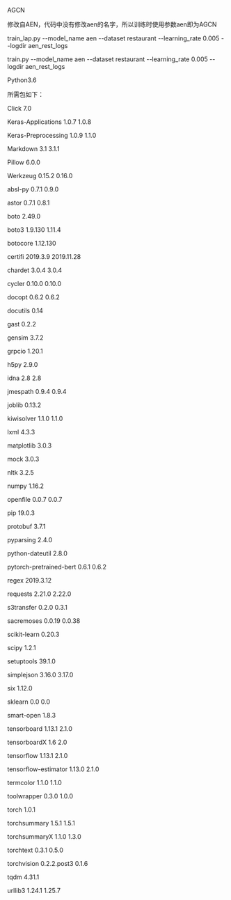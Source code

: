 AGCN

修改自AEN，代码中没有修改aen的名字，所以训练时使用参数aen即为AGCN

train_lap.py --model_name aen --dataset restaurant --learning_rate 0.005 --logdir aen_rest_logs

train.py --model_name aen --dataset restaurant --learning_rate 0.005 --logdir aen_rest_logs


Python3.6

所需包如下：


Click	7.0	

Keras-Applications	1.0.7	1.0.8

Keras-Preprocessing	1.0.9	1.1.0

Markdown	3.1	3.1.1

Pillow	6.0.0	

Werkzeug	0.15.2	0.16.0

absl-py	0.7.1	0.9.0

astor	0.7.1	0.8.1

boto	2.49.0	

boto3	1.9.130	1.11.4

botocore	1.12.130	

certifi	2019.3.9	2019.11.28

chardet	3.0.4	3.0.4

cycler	0.10.0	0.10.0

docopt	0.6.2	0.6.2

docutils	0.14	

gast	0.2.2	

gensim	3.7.2	

grpcio	1.20.1	

h5py	2.9.0	

idna	2.8	2.8

jmespath	0.9.4	0.9.4

joblib	0.13.2	

kiwisolver	1.1.0	1.1.0

lxml	4.3.3	

matplotlib	3.0.3	

mock	3.0.3	

nltk	3.2.5	

numpy	1.16.2	

openfile	0.0.7	0.0.7

pip	19.0.3	

protobuf	3.7.1	

pyparsing	2.4.0	

python-dateutil	2.8.0	

pytorch-pretrained-bert	0.6.1	0.6.2

regex	2019.3.12	

requests	2.21.0	2.22.0

s3transfer	0.2.0	0.3.1

sacremoses	0.0.19	0.0.38

scikit-learn	0.20.3	

scipy	1.2.1	

setuptools	39.1.0	

simplejson	3.16.0	3.17.0

six	1.12.0	

sklearn	0.0	0.0

smart-open	1.8.3	

tensorboard	1.13.1	2.1.0

tensorboardX	1.6	2.0

tensorflow	1.13.1	2.1.0

tensorflow-estimator	1.13.0	2.1.0

termcolor	1.1.0	1.1.0

toolwrapper	0.3.0	1.0.0

torch	1.0.1	

torchsummary	1.5.1	1.5.1

torchsummaryX	1.1.0	1.3.0

torchtext	0.3.1	0.5.0

torchvision	0.2.2.post3	0.1.6

tqdm	4.31.1	

urllib3	1.24.1	1.25.7